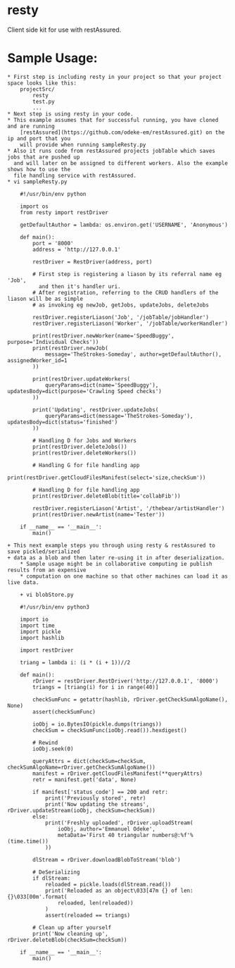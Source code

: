 resty
=====

Client side kit for use with restAssured.

Sample Usage:
============
    * First step is including resty in your project so that your project space looks like this:
        projectSrc/
            resty
            test.py
            ...
    * Next step is using resty in your code.
    * This example assumes that for successful running, you have cloned and are running
        [restAssured](https://github.com/odeke-em/restAssured.git) on the ip and port that you
        will provide when running sampleResty.py
    * Also it runs code from restAssured projects jobTable which saves jobs that are pushed up
      and will later on be assigned to different workers. Also the example shows how to use the
      file handling service with restAssured.
    * vi sampleResty.py

        #!/usr/bin/env python

        import os
        from resty import restDriver

        getDefaultAuthor = lambda: os.environ.get('USERNAME', 'Anonymous')

        def main():
            port = '8000'
            address = 'http://127.0.0.1'

            restDriver = RestDriver(address, port)

            # First step is registering a liason by its referral name eg 'Job',
              and then it's handler uri. 
            # After registration, referring to the CRUD handlers of the liason will be as simple
            # as invoking eg newJob, getJobs, updateJobs, deleteJobs

            restDriver.registerLiason('Job', '/jobTable/jobHandler')
            restDriver.registerLiason('Worker', '/jobTable/workerHandler')

            print(restDriver.newWorker(name='SpeedBuggy', purpose='Individual Checks'))
            print(restDriver.newJob(
                message='TheStrokes-Someday', author=getDefaultAuthor(), assignedWorker_id=1
            ))

            print(restDriver.updateWorkers(
                queryParams=dict(name='SpeedBuggy'), updatesBody=dict(purpose='Crawling Speed checks')
            ))

            print('Updating', restDriver.updateJobs(
                queryParams=dict(message='TheStrokes-Someday'), updatesBody=dict(status='finished')
            ))

            # Handling D for Jobs and Workers
            print(restDriver.deleteJobs())
            print(restDriver.deleteWorkers())

            # Handling G for file handling app
            print(restDriver.getCloudFilesManifest(select='size,checkSum'))

            # Handling D for file handling app
            print(restDriver.deleteBlob(title='collabFib'))

            restDriver.registerLiason('Artist', '/thebear/artistHandler')
            print(restDriver.newArtist(name='Tester'))

        if __name__ == '__main__':
            main()

    + This next example steps you through using resty & restAssured to save pickled/serialized
    + data as a blob and then later re-using it in after deserialization.
        * Sample usage might be in collaborative computing ie publish results from an expensive
        * computation on one machine so that other machines can load it as live data.

        + vi blobStore.py

        #!/usr/bin/env python3

        import io
        import time
        import pickle
        import hashlib

        import restDriver

        triang = lambda i: (i * (i + 1))//2

        def main():
            rDriver = restDriver.RestDriver('http://127.0.0.1', '8000')
            triangs = [triang(i) for i in range(40)]

            checkSumFunc = getattr(hashlib, rDriver.getCheckSumAlgoName(), None)
            assert(checkSumFunc)
    
            ioObj = io.BytesIO(pickle.dumps(triangs))
            checkSum = checkSumFunc(ioObj.read()).hexdigest()

            # Rewind
            ioObj.seek(0)

            queryAttrs = dict(checkSum=checkSum, checkSumAlgoName=rDriver.getCheckSumAlgoName())
            manifest = rDriver.getCloudFilesManifest(**queryAttrs)
            retr = manifest.get('data', None)

            if manifest['status_code'] == 200 and retr:
                print('Previously stored', retr)
                print('Now updating the streams', rDriver.updateStream(ioObj, checkSum=checkSum))
            else:
                print('Freshly uploaded', rDriver.uploadStream(
                    ioObj, author='Emmanuel Odeke',
                    metaData='First 40 triangular numbers@:%f'%(time.time())
                ))

            dlStream = rDriver.downloadBlobToStream('blob')

            # DeSerializing
            if dlStream:
                reloaded = pickle.loads(dlStream.read())
                print('Reloaded as an object\033[47m {} of len: {}\033[00m'.format(
                    reloaded, len(reloaded))
                )
                assert(reloaded == triangs)

            # Clean up after yourself
            print('Now cleaning up',  rDriver.deleteBlob(checkSum=checkSum))

        if __name__ == '__main__':
            main()
